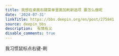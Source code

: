 ```yaml
---
title: 我想在桌面右键菜单里面加刷新选项 要怎么做呢
date: '2024-07-31'
linkTitle: https://bbs.deepin.org/en/post/275841
source: deepin_bbs
description:  有情有义 
disable_comments: true
---
```

我习惯鼠标点右键-刷
